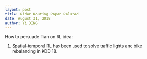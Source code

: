 ```yaml
---
layout: post
title: Rider Routing Paper Related
date: August 31, 2018
author: Yi DING
---
```




How to persuade Tian on RL idea:

1. Spatial-temporal RL has been used to solve traffic lights and bike rebalancing in KDD 18.







